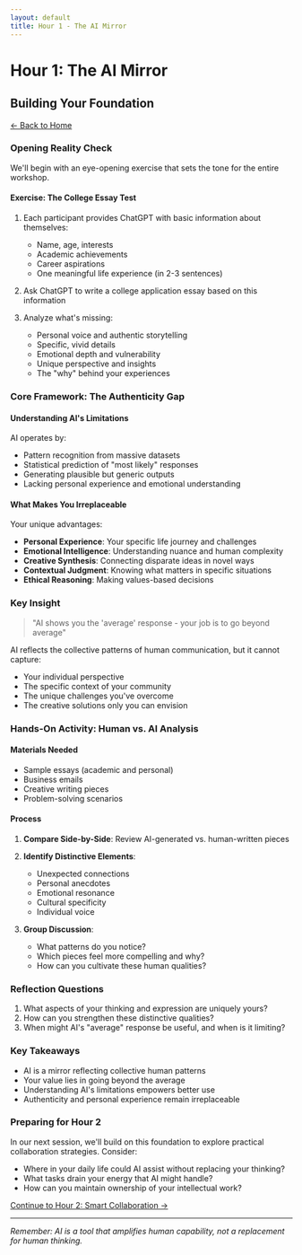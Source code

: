 ```yaml
---
layout: default
title: Hour 1 - The AI Mirror
---
```


# Hour 1: The AI Mirror
## Building Your Foundation

[← Back to Home](/)

### Opening Reality Check

We'll begin with an eye-opening exercise that sets the tone for the entire workshop.

#### Exercise: The College Essay Test
1. Each participant provides ChatGPT with basic information about themselves:
   - Name, age, interests
   - Academic achievements
   - Career aspirations
   - One meaningful life experience (in 2-3 sentences)

2. Ask ChatGPT to write a college application essay based on this information

3. Analyze what's missing:
   - Personal voice and authentic storytelling
   - Specific, vivid details
   - Emotional depth and vulnerability
   - Unique perspective and insights
   - The "why" behind your experiences

### Core Framework: The Authenticity Gap

#### Understanding AI's Limitations

AI operates by:
- Pattern recognition from massive datasets
- Statistical prediction of "most likely" responses
- Generating plausible but generic outputs
- Lacking personal experience and emotional understanding

#### What Makes You Irreplaceable

Your unique advantages:
- **Personal Experience**: Your specific life journey and challenges
- **Emotional Intelligence**: Understanding nuance and human complexity
- **Creative Synthesis**: Connecting disparate ideas in novel ways
- **Contextual Judgment**: Knowing what matters in specific situations
- **Ethical Reasoning**: Making values-based decisions

### Key Insight

> "AI shows you the 'average' response - your job is to go beyond average"

AI reflects the collective patterns of human communication, but it cannot capture:
- Your individual perspective
- The specific context of your community
- The unique challenges you've overcome
- The creative solutions only you can envision

### Hands-On Activity: Human vs. AI Analysis

#### Materials Needed
- Sample essays (academic and personal)
- Business emails
- Creative writing pieces
- Problem-solving scenarios

#### Process
1. **Compare Side-by-Side**: Review AI-generated vs. human-written pieces
2. **Identify Distinctive Elements**:
   - Unexpected connections
   - Personal anecdotes
   - Emotional resonance
   - Cultural specificity
   - Individual voice

3. **Group Discussion**:
   - What patterns do you notice?
   - Which pieces feel more compelling and why?
   - How can you cultivate these human qualities?

### Reflection Questions

1. What aspects of your thinking and expression are uniquely yours?
2. How can you strengthen these distinctive qualities?
3. When might AI's "average" response be useful, and when is it limiting?

### Key Takeaways

- AI is a mirror reflecting collective human patterns
- Your value lies in going beyond the average
- Understanding AI's limitations empowers better use
- Authenticity and personal experience remain irreplaceable

### Preparing for Hour 2

In our next session, we'll build on this foundation to explore practical collaboration strategies. Consider:
- Where in your daily life could AI assist without replacing your thinking?
- What tasks drain your energy that AI might handle?
- How can you maintain ownership of your intellectual work?

[Continue to Hour 2: Smart Collaboration →](/hour2)

---

*Remember: AI is a tool that amplifies human capability, not a replacement for human thinking.*